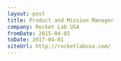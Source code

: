 ```yaml
---
layout: post
title: Product and Mission Manager 
company: Rocket Lab USA
fromDate: 2015-04-01
toDate: 2017-04-01
siteUrl: http://rocketlabusa.com/
---
```



